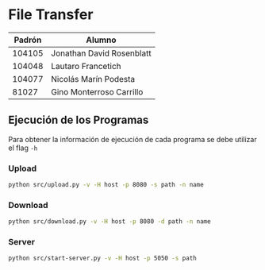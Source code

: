 # File Transfer

| Padrón | Alumno                    |
|--------|---------------------------|
| 104105 | Jonathan David Rosenblatt |
| 104048 | Lautaro Francetich        |
| 104077 | Nicolás Marín Podesta     |
| 81027  | Gino Monterroso Carrillo  |

## Ejecución de los Programas

Para obtener la información de ejecución de cada programa se debe utilizar el flag `-h`

### Upload

```bash
python src/upload.py -v -H host -p 8080 -s path -n name
```

### Download

```bash
python src/download.py -v -H host -p 8080 -d path -n name
```

### Server

```bash
python src/start-server.py -v -H host -p 5050 -s path
```
